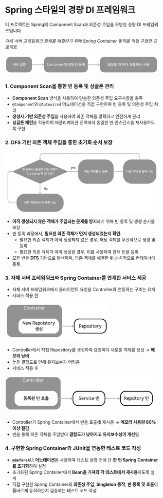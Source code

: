 # **Spring 스타일의 경량 DI 프레임워크**

이 프로젝트는 Spring의 Component Scan과 의존성 주입을 모방한 경량 DI 프레임워크입니다.

*자체 서버 프레임워크 문제를 해결하기 위해 Spring Container 동작을 직접 구현한 프로젝트*

![img_2.png](img_2.png)
### **1. Component Scan을 통한 빈 등록 및 싱글톤 관리**

- **Component Scan** 방식을 사용하여 단순한 의존성 주입 요구사항을 충족
- `@Component`와 `@Autowired` 어노테이션을 직접 구현하여 빈 등록 및 의존성 주입 처리
- **생성자 기반 의존성 주입**을 사용하여 의존 객체를 명확하고 안전하게 관리
- **싱글톤 패턴**을 적용하여 애플리케이션 전역에서 동일한 빈 인스턴스를 재사용하도록 구현

### **2. DFS 기반 의존 객체 주입을 통한 초기화 순서 보장**

![img_3.png](img_3.png)
- **아직 생성되지 않은 객체가 주입되는 문제를 방지**하기 위해 빈 등록 및 생성 순서를 보장
- 빈 등록 과정에서, **필요한 의존 객체가 먼저 생성되었는지 확인**:
  - 필요한 의존 객체가 아직 생성되지 않은 경우, 해당 객체를 우선적으로 생성 및 등록
  - 필요한 의존 객체가 이미 생성된 경우, 이를 사용하여 현재 빈을 등록
- 모든 빈을 **DFS** 기반으로 탐색하며, 의존 객체를 해결한 뒤 순차적으로 컨테이너에 등록

### 3. 자체 서버 프레임워크와 Spring Container를 연계한 서비스 제공

- 자체 서버 프레임워크에서 클라이언트 요청을 Controller와 연동하는 구조는 유지
- 서비스 적용 전

![img_4.png](img_4.png)
  - Controller에서 직접 Repository를 생성하여 요청마다 새로운 객체를 생성 → **메모리 낭비**
  - 높은 결합도로 인해 유지보수가 어려움
- 서비스 적용 후

![img_6.png](img_6.png)

  - Controller가 Spring Container에서 빈을 호출해 재사용 → **메모리 사용량 80% 이상 절감**
  - 빈을 통해 의존 객체를 주입받아 **결합도가 낮아지고 유지보수성이 개선**됨

### **4. 구현한 Spring Container와 JUnit을 연동한 테스트 코드 작성**

- **`@BeforeAll` 어노테이션**을 사용하여 테스트 실행 전에 단 **한 번 Spring Container를 초기화**하여 설정
- 초기화된 Spring Container에서 **Bean을 가져와 각 테스트에서 재사용**하도록 설계
- 직접 구현한 Spring Container의 **의존성 주입**, **Singleton 동작**, **빈 등록 및 호출**이 올바르게 동작하는지 검증하는 테스트 코드 작성